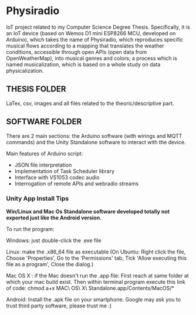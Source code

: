 # Physiradio
IoT project related to my Computer Science Degree Thesis.
Specifically, it is an IoT device (based on Wemos D1 mini ESP8266 MCU, developed on Arduino), which takes the name of Physiradio, which reproduces specific musical flows according to a mapping that translates the weather conditions, accessible through open APIs (open data from OpenWeatherMap), into musical genres and colors; a process which is named musicalization, which is based on a whole study on data physicalization.

## THESIS FOLDER
LaTex, csv, images and all files related to the theoric/descriptive part.

## SOFTWARE FOLDER
There are 2 main sections: the Arduino software (with wirings and MQTT commands) and the Unity Standalone software to interact with the device.

Main features of Arduino script: 
- JSON file interpretation
- Implementation of Task Scheduler library
- Interface with VS1053 codec audio
- Interrogation of remote APIs and webradio streams

### Unity App Install Tips
**Win/Linux and Mac Os Standalone software developed totally not exported just like the Android version.**

To run the program:

Windows: just double-click the .exe file

Linux: make the .x86_64 file as executable (On Ubuntu: Right click the file, Choose 'Properties', Go to the 'Permissions' tab, Tick 'Allow executing this file as a program',  Close the dialog.)

Mac OS X : if the Mac doesn't run the .app file:
	 First reach at same folder at which your mac build exist. Then within terminal program execute this link of code:  chmod a+x MAC\ OS\ X\ Standalone.app/Contents/MacOS/*

Android: Install the .apk file on your smartphone. Google may ask you to trust third party software, please trust me :) 

